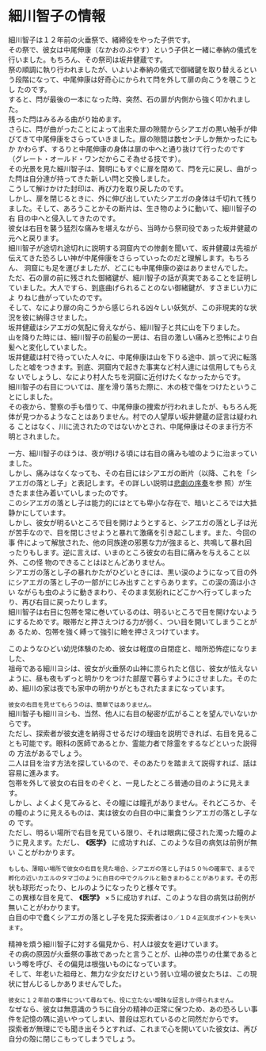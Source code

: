 # 細川智子の情報  
  
細川智子は１２年前の火垂祭で、緒締役をやった子供です。  
その祭で、彼女は中尾伸康（なかおのぶやす）という子供と一緒に奉納の儀式を行いました。もちろん、その祭司は坂井健蔵です。  
祭の順調に執り行われましたが、いよいよ奉納の儀式で御緒鍵を取り替えるという段階になって、中尾伸康は好奇心にかられて閂を外して扉の向こうを覗こうとし たのです。  
すると、閂が最後の一本になった時、突然、石の扉が内側から強く叩かれました。  
残った閂はみるみる曲がり始めます。  
さらに、閂が曲がったことによって出来た扉の隙間からシアエガの黒い触手が伸びてきて中尾伸康をさらっていきました。扉の隙間は数センチしか無かったにもか かわらず、するりと中尾伸康の身体は扉の中へと通り抜けて行ったのです（グレート・オールド・ワンだからこそ為せる技です）。  
その光景を見た細川智子は、賢明にもすぐに扉を閉めて、閂を元に戻し、曲がった閂は自分達が持ってきた新しい閂と交換しました。  
こうして解けかけた封印は、再び力を取り戻したのです。  
しかし、扉を閉じるときに、外に伸び出していたシアエガの身体は千切れて残りました。そして、あろうことかその断片は、生き物のように動いて、細川智子の右 目の中へと侵入してきたのです。  
彼女は右目を襲う猛烈な痛みを堪えながら、当時から祭司役であった坂井健蔵の元へと戻ります。  
細川智子が途切れ途切れに説明する洞窟内での惨劇を聞いて、坂井健蔵は先祖が伝えてきた恐ろしい神が中尾伸康をさらっていったのだと理解します。もちろん、 洞窟にも足を運びましたが、どこにも中尾伸康の姿はありませんでした。  
ただ、石の扉の前に残された御緒鍵が、細川智子の話が真実であることを証明していました。大人ですら、到底曲げられることのない御緒鍵が、すさまじい力によ りねじ曲がっていたのです。  
そして、なにより扉の向こうから感じられる凶々しい妖気が、この非現実的な状況を彼に納得させました。  
坂井健蔵はシアエガの気配に脅えながら、細川智子と共に山を下りました。  
山を降りた時には、細川智子の前髪の一房は、右目の激しい痛みと恐怖により白髪へと変化していました。  
坂井健蔵は村で待っていた人々に、中尾伸康は山を下りる途中、誤って沢に転落したと嘘をつきます。到底、洞窟内で起きた事実など村人達には信用してもらえな いでしょうし、なにより村人たちを洞窟に近付けたくなかったからです。  
細川智子の右目については、崖を滑り落ちた際に、木の枝で傷をつけたということにしました。  
その夜から、警察の手も借りて、中尾伸康の捜索が行われましたが、もちろん死体が見つかるようなことはありません。村での人望厚い坂井健蔵の証言は疑われる ことはなく、川に流されたのではないかとされ、中尾伸康はそのまま行方不明とされました。  
  
一方、細川智子のほうは、夜が明ける頃には右目の痛みも嘘のように治まっていました。  
しかし、痛みはなくなっても、その右目にはシアエガの断片（以降、これを「シアエガの落とし子」と表記します。その詳しい説明は[悲劇の序奏]()を参 照）が生きたまま住み着いていしまったのです。  
このシアエガの落とし子は能力的にはとても卑小な存在で、暗いところでは大抵静かにしています。  
しかし、彼女が明るいところで目を開けようとすると、シアエガの落とし子は光が苦手なので、目を閉じさせようと暴れて激痛を引き起こします。また、今回の事 件によって解放された、他の同族達の邪悪な力が強まると、共鳴して暴れ回ったりもします。逆に言えば、いまのところ彼女の右目に痛みを与えること以外、この怪 物のできることはほとんどありません。  
シアエガの落とし子の暴れかたがひどいときには、黒い涙のようになって目の外にシアエガの落とし子の一部がにじみ出すことすらあります。この涙の滴は小さい ながらも虫のように動きまわり、そのまま気紛れにどこかへ行ってしまったり、再び右目に戻ったりします。  
細川智子は右目に包帯を常に巻いているのは、明るいところで目を開けないようにするためです。眼帯だと押さえつける力が弱く、つい目を開いてしまうことがあ るため、包帯を強く縛って強引に瞼を押さえつけています。  
  
このようなひどい幼児体験のため、彼女は軽度の自閉症と、暗所恐怖症になりました、  
祖母である細川ヨシは、彼女が火垂祭の山神に祟られたと信じ、彼女が怯えないように、昼も夜もずっと明かりをつけた部屋で暮らすようにさせました。そのた め、細川の家は夜でも家中の明かりがともされたままになっています。  
  
`彼女の右目を見せてもらうのは、簡単ではありません。`  
細川智子も細川ヨシも、当然、他人に右目の秘密が広がることを望んでいないからです。  
ただし、探索者が彼女達を納得させるだけの理由を説明できれば、右目を見ることも可能です。眼科の医師であるとか、霊能力者で除霊をするなどといった説得の 方法があるでしょう。  
二人は目を治す方法を探しているので、そのあたりを踏まえて説得すれば、話は容易に進みます。  
包帯を外して彼女の右目をのぞくと、一見したところ普通の目のように見えます。  
しかし、よくよく見てみると、その瞳には瞳孔がありません。それどころか、その瞳のように見えるものは、実は彼女の白目の中に巣食うシアエガの落とし子なの です。  
ただし、明るい場所で右目を見ている限り、それは眼病に侵された濁った瞳のように見えます。ただし、 **《医学》** に成功すれば、このような目の病気は前例が無い ことがわかります。  
  
`もしも、薄暗い場所で彼女の右目を見た場合、シアエガの落とし子は５０％の確率で、まるで孵化の近いカエルのタマゴのように白目の中でクルクルと動きまわることがあります。`その形状も球形だったり、ヒルのようになったりと様々です。  
この異様な目を見て、 **《医学》** ×５に成功すれば、このような目の病気は前例が無いことがわかります。  
白目の中で蠢くシアエガの落とし子を見た探索者は`０／１Ｄ４正気度ポイントを失います`。  
  
精神を煩う細川智子に対する偏見から、村人は彼女を避けています。  
その病の原因が火垂祭の事故であったと言うことが、山神の祟りの仕業であるという噂を呼び、その偏見は根強いものになっています。  
そして、年老いた祖母と、無力な少女だけという弱い立場の彼女たちは、この現状に甘んじるしかありませんでした。  
  
`彼女に１２年前の事件について尋ねても、役に立たない曖昧な証言しか得られません。`  
なぜなら、彼女は無意識のうちに自分の精神の正常に保つため、あの恐ろしい事件を記憶の隅に追いやってしまい、普段は忘れているのと同然だからです。  
探索者が無理にでも聞き出そうとすれば、これまで心を開いていた彼女は、再び自分の殻に閉じこもってしまうでしょう。  
  
